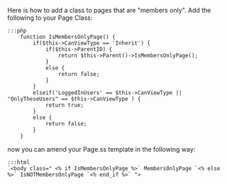 Here is how to add a class to pages that are "members only".  Add the following to your Page Class:

	:::php
		function IsMembersOnlyPage() {
			if($this->CanViewType == 'Inherit') {
				if($this->ParentID) {
					return $this->Parent()->IsMembersOnlyPage();
				}
				else {
					return false;
				}
			}
			elseif('LoggedInUsers' == $this->CanViewType || "OnlyTheseUsers" == $this->CanViewType ) {
				return true;
			}
			else {
				return false;
			}
		}
	
	


now you can amend your Page.ss template in the following way:

	:::html
	`<body class=" <% if IsMembersOnlyPage %>` MembersOnlyPage `<% else %>` IsNOTMembersOnlyPage `<% end_if %>` ">


